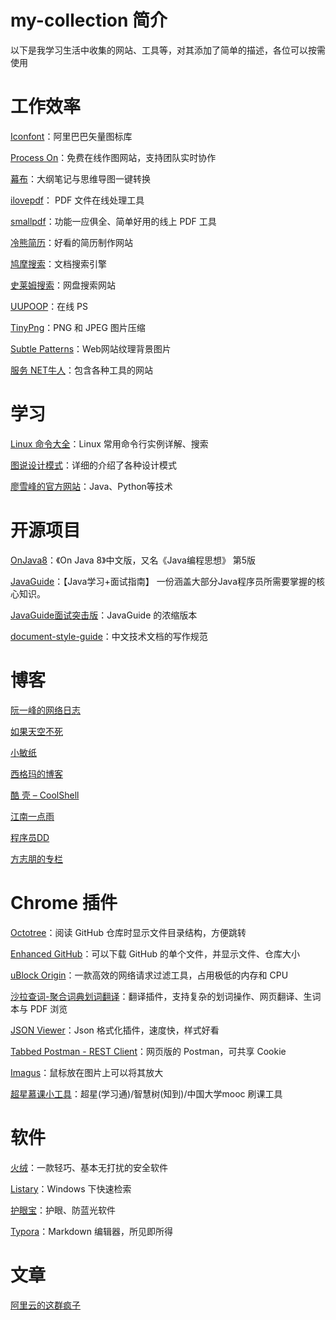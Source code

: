 # my-collection 简介

以下是我学习生活中收集的网站、工具等，对其添加了简单的描述，各位可以按需使用

# 工作效率

[Iconfont](https://www.iconfont.cn/home/index)：阿里巴巴矢量图标库

[Process On](https://www.processon.com/)：免费在线作图网站，支持团队实时协作

[幕布](https://mubu.com/)：大纲笔记与思维导图一键转换

[ilovepdf](https://www.ilovepdf.com/zh-cn)： PDF 文件在线处理工具

[smallpdf](https://smallpdf.com/cn)：功能一应俱全、简单好用的线上 PDF 工具

[冷熊简历](http://cv.ftqq.com/)：好看的简历制作网站

[鸠摩搜索](https://www.jiumodiary.com/)：文档搜索引擎

[史莱姆搜索](http://www.slimego.cn/)：网盘搜索网站

[UUPOOP](https://www.uupoop.com/)：在线 PS

[TinyPng](https://tinypng.com/)：PNG 和 JPEG 图片压缩

[Subtle Patterns](https://www.toptal.com/designers/subtlepatterns/)：Web网站纹理背景图片

[服务 NET牛人](https://ss.netnr.com/)：包含各种工具的网站

# 学习

[Linux 命令大全](https://man.linuxde.net/)：Linux 常用命令行实例详解、搜索

[图说设计模式](https://design-patterns.readthedocs.io/zh_CN/latest/index.html)：详细的介绍了各种设计模式

[廖雪峰的官方网站](https://www.liaoxuefeng.com/)：Java、Python等技术

# 开源项目

[OnJava8](https://github.com/LingCoder/OnJava8)：《On Java 8》中文版，又名《Java编程思想》 第5版

[JavaGuide](https://github.com/Snailclimb/JavaGuide)：【Java学习+面试指南】 一份涵盖大部分Java程序员所需要掌握的核心知识。

[JavaGuide面试突击版](https://snailclimb.gitee.io/javaguide-interview/)：JavaGuide 的浓缩版本

[document-style-guide](https://github.com/ruanyf/document-style-guide)：中文技术文档的写作规范

# 博客

[阮一峰的网络日志](http://www.ruanyifeng.com/blog/)

[如果天空不死](https://www.cnblogs.com/skywang12345/)

[小敏纸](https://blog.csdn.net/lanxuezaipiao)

[西格玛的博客](http://lrwinx.github.io/)

[酷 壳 – CoolShell](https://coolshell.cn/)

[江南一点雨](http://www.javaboy.org/)

[程序员DD](http://blog.didispace.com/)

[方志朋的专栏](https://www.fangzhipeng.com/)

# Chrome 插件

[Octotree](https://chrome.google.com/webstore/detail/octotree/bkhaagjahfmjljalopjnoealnfndnagc?hl=zh-CN)：阅读 GitHub 仓库时显示文件目录结构，方便跳转

[Enhanced GitHub](https://chrome.google.com/webstore/detail/enhanced-github/anlikcnbgdeidpacdbdljnabclhahhmd?hl=zh-CN)：可以下载 GitHub 的单个文件，并显示文件、仓库大小

[uBlock Origin](https://chrome.google.com/webstore/detail/ublock-origin/cjpalhdlnbpafiamejdnhcphjbkeiagm?hl=zh-CN)：一款高效的网络请求过滤工具，占用极低的内存和 CPU

[沙拉查词-聚合词典划词翻译](https://chrome.google.com/webstore/detail/沙拉查词-聚合词典划词翻译/cdonnmffkdaoajfknoeeecmchibpmkmg?hl=zh-CN)：翻译插件，支持复杂的划词操作、网页翻译、生词本与 PDF 浏览

[JSON Viewer](https://chrome.google.com/webstore/detail/json-viewer/gbmdgpbipfallnflgajpaliibnhdgobh?hl=zh-CN)：Json 格式化插件，速度快，样式好看

[Tabbed Postman - REST Client](https://chrome.google.com/webstore/detail/tabbed-postman-rest-clien/coohjcphdfgbiolnekdpbcijmhambjff?hl=zh-CN)：网页版的 Postman，可共享 Cookie

[Imagus](https://chrome.google.com/webstore/detail/imagus/immpkjjlgappgfkkfieppnmlhakdmaab?hl=zh-CN)：鼠标放在图片上可以将其放大

[超星慕课小工具](https://chrome.google.com/webstore/detail/超星慕课小工具/kkicgcijebblepmephnfganiiochecfl?hl=zh-CN)：超星(学习通)/智慧树(知到)/中国大学mooc 刷课工具

# 软件

[火绒](https://www.huorong.cn/)：一款轻巧、基本无打扰的安全软件

[Listary](https://www.listary.com/)：Windows 下快速检索

[护眼宝](http://huyanbao.com/portal.php)：护眼、防蓝光软件

[Typora](https://typora.io/)：Markdown 编辑器，所见即所得

# 文章

[阿里云的这群疯子](https://www.huxiu.com/article/267100.html)